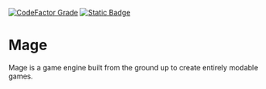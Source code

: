 [![CodeFactor Grade](https://img.shields.io/codefactor/grade/github/pbentes/Mage)](https://www.codefactor.io/repository/github/pbentes/mage)
[![Static Badge](https://img.shields.io/badge/license-MIT%20Non%20AI-green?color=green)](https://github.com/pbentes/Mage/blob/main/LICENSE)

# Mage

Mage is a game engine built from the ground up to create entirely modable games.